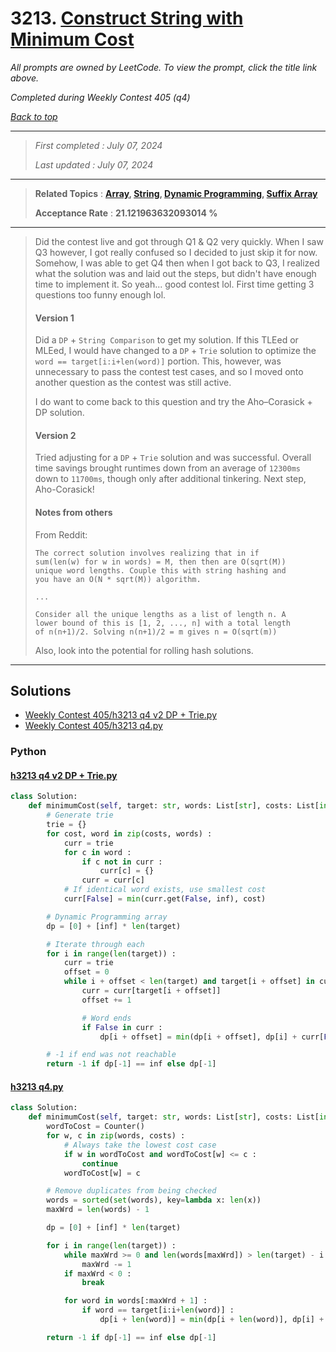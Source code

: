 # 3213. [Construct String with Minimum Cost](<https://leetcode.com/problems/construct-string-with-minimum-cost>)

*All prompts are owned by LeetCode. To view the prompt, click the title link above.*

*Completed during Weekly Contest 405 (q4)*

*[Back to top](<../README.md>)*

------

> *First completed : July 07, 2024*
>
> *Last updated : July 07, 2024*

------

> **Related Topics** : **[Array](<by_topic/Array.md>), [String](<by_topic/String.md>), [Dynamic Programming](<by_topic/Dynamic Programming.md>), [Suffix Array](<by_topic/Suffix Array.md>)**
>
> **Acceptance Rate** : **21.121963632093014 %**

------

> Did the contest live and got through Q1 & Q2 very quickly. When I saw Q3 however, 
> I got really confused so I decided to just skip it for now. Somehow, I was able to get 
> Q4 then when I got back to Q3, I realized what the solution was and laid out the steps, 
> but didn't have enough time to implement it. So yeah... good contest lol. First time 
> getting 3 questions too funny enough lol.
> 
> 
> #### Version 1
> 
> Did a `DP` + `String Comparison` to get my solution. If this TLEed or MLEed, I would have 
> changed to a `DP` + `Trie` solution to optimize the `word == target[i:i+len(word)]` portion. 
> This, however, was unnecessary to pass the contest test cases, and so I moved onto 
> another question as the contest was still active.
> 
> I do want to come back to this question and try the Aho–Corasick + DP solution.
> 
> 
> #### Version 2
> 
> Tried adjusting for a `DP` + `Trie` solution and was successful. Overall time savings 
> brought runtimes down from an average of `12300ms` down to `11700ms`, though only 
> after additional tinkering. Next step, Aho-Corasick!
> 
> 
> #### Notes from others
> From Reddit:
> 
> ```
> The correct solution involves realizing that in if 
> sum(len(w) for w in words) = M, then then are O(sqrt(M)) 
> unique word lengths. Couple this with string hashing and 
> you have an O(N * sqrt(M)) algorithm. 
> 
> ...
> 
> Consider all the unique lengths as a list of length n. A 
> lower bound of this is [1, 2, ..., n] with a total length 
> of n(n+1)/2. Solving n(n+1)/2 = m gives n = O(sqrt(m)) 
> ```
> 
> Also, look into the potential for rolling hash solutions.

------

## Solutions

- [Weekly Contest 405/h3213 q4 v2 DP + Trie.py](<../my-submissions/Weekly Contest 405/h3213 q4 v2 DP + Trie.py>)
- [Weekly Contest 405/h3213 q4.py](<../my-submissions/Weekly Contest 405/h3213 q4.py>)
### Python
#### [h3213 q4 v2 DP + Trie.py](<../my-submissions/Weekly Contest 405/h3213 q4 v2 DP + Trie.py>)
```Python
class Solution:
    def minimumCost(self, target: str, words: List[str], costs: List[int]) -> int:
        # Generate trie
        trie = {}
        for cost, word in zip(costs, words) :
            curr = trie
            for c in word :
                if c not in curr :
                    curr[c] = {}
                curr = curr[c]
            # If identical word exists, use smallest cost
            curr[False] = min(curr.get(False, inf), cost)

        # Dynamic Programming array
        dp = [0] + [inf] * len(target)

        # Iterate through each 
        for i in range(len(target)) :
            curr = trie
            offset = 0
            while i + offset < len(target) and target[i + offset] in curr  :
                curr = curr[target[i + offset]]
                offset += 1

                # Word ends
                if False in curr :
                    dp[i + offset] = min(dp[i + offset], dp[i] + curr[False])

        # -1 if end was not reachable
        return -1 if dp[-1] == inf else dp[-1] 

```

#### [h3213 q4.py](<../my-submissions/Weekly Contest 405/h3213 q4.py>)
```Python
class Solution:
    def minimumCost(self, target: str, words: List[str], costs: List[int]) -> int:
        wordToCost = Counter()
        for w, c in zip(words, costs) :
            # Always take the lowest cost case
            if w in wordToCost and wordToCost[w] <= c :
                continue
            wordToCost[w] = c

        # Remove duplicates from being checked
        words = sorted(set(words), key=lambda x: len(x))
        maxWrd = len(words) - 1

        dp = [0] + [inf] * len(target)

        for i in range(len(target)) :
            while maxWrd >= 0 and len(words[maxWrd]) > len(target) - i :
                maxWrd -= 1
            if maxWrd < 0 :
                break

            for word in words[:maxWrd + 1] :
                if word == target[i:i+len(word)] :
                    dp[i + len(word)] = min(dp[i + len(word)], dp[i] + wordToCost[word])

        return -1 if dp[-1] == inf else dp[-1] 

```

